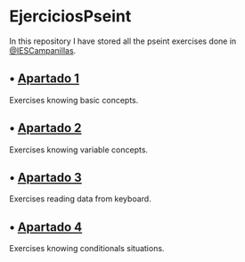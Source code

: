 # EjerciciosPseint
In this repository I have stored all the pseint exercises done in [@IESCampanillas](https://github.com/IESCampanillas).

## • [Apartado 1](https://github.com/FESEVA/EjerciciosPseint/tree/main/Apartado%201)
Exercises knowing basic concepts.


## • [Apartado 2](https://github.com/FESEVA/EjerciciosPseint/tree/main/Apartado%202)
Exercises knowing variable concepts.


## • [Apartado 3](https://github.com/FESEVA/EjerciciosPseint/tree/main/Apartado%203)
Exercises reading data from keyboard.


## • [Apartado 4](https://github.com/FESEVA/EjerciciosPseint/tree/main/Apartado%204)
Exercises knowing conditionals situations.

